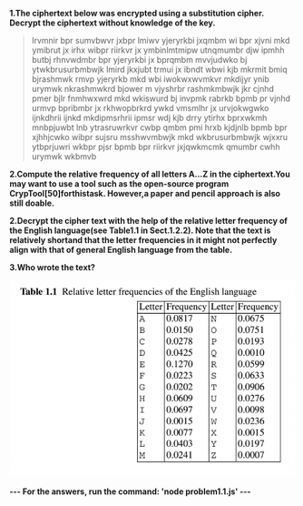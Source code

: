 **1.The ciphertext below was encrypted using a substitution cipher. Decrypt the ciphertext without knowledge of the key.**

> lrvmnir bpr sumvbwvr jxbpr lmiwv yjeryrkbi jxqmbm wi bpr xjvni mkd ymibrut jx irhx wibpr riirkvr jx ymbinlmtmipw utnqmumbr djw ipmhh butbj rhnvwdmbr bpr yjeryrkbi jx bprqmbm mvvjudwko bj ytwkbrusurbmbwjk lmird jkxjubt trmui jx ibndt wbwi kjb mkrmit bmiq bjrashmwk rmvp yjeryrkb mkd wbi iwokwxwvmkvr mkdijyr ynib urymwk nkrashmwkrd bjower m vjyshrbr rashmkmbwjk jkr cjnhd pmer bjlr fnmhwxwrd mkd wkiswurd bj invpmk rabrkb bpmb pr vjnhd urmvp bpribmbr jx rkhwopbrkrd ywkd vmsmlhr jx urvjokwgwko ijnkdhrii ijnkd mkdipmsrhrii ipmsr wdj kjb drry ytirhx bprxwkmh mnbpjuwbt lnb ytrasruwrkvr cwbp qmbm pmi hrxb kjdjnlb bpmb bpr xjhhjcwko wibpr sujsru msshwvmbwjk mkd wkbrusurbmbwjk wjxxru ytbprjuwri wkbpr pjsr bpmb bpr riirkvr jxjqwkmcmk qmumbr cwhh urymwk wkbmvb



**2.Compute the relative frequency of all letters A...Z in the ciphertext.You may want to use a tool such as the open-source program CrypTool[50]forthistask. However,a paper and pencil approach is also still doable.**

**2.Decrypt the cipher text with the help of the relative letter frequency of the English language(see Table1.1 in Sect.1.2.2).
Note that the text is relatively shortand that the letter frequencies in it might not perfectly align with that of general English language from the table.** 

**3.Who wrote the text?**

![Alt text](image.png)


**--- For the answers, run the command: 'node problem1.1.js' ---**